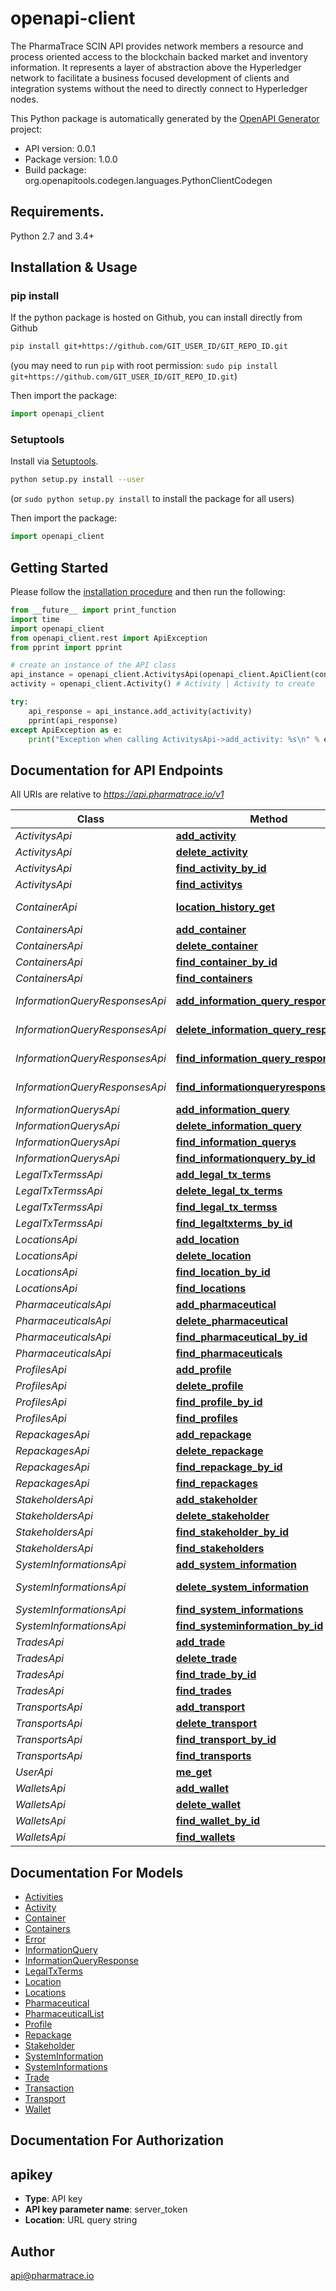 # openapi-client
The PharmaTrace SCIN API provides network members a resource and process oriented access to the blockchain backed market and inventory information. It represents a layer of abstraction above the Hyperledger network to facilitate a business focused development of clients and integration systems without the need to directly connect to Hyperledger nodes.

This Python package is automatically generated by the [OpenAPI Generator](https://openapi-generator.tech) project:

- API version: 0.0.1
- Package version: 1.0.0
- Build package: org.openapitools.codegen.languages.PythonClientCodegen

## Requirements.

Python 2.7 and 3.4+

## Installation & Usage
### pip install

If the python package is hosted on Github, you can install directly from Github

```sh
pip install git+https://github.com/GIT_USER_ID/GIT_REPO_ID.git
```
(you may need to run `pip` with root permission: `sudo pip install git+https://github.com/GIT_USER_ID/GIT_REPO_ID.git`)

Then import the package:
```python
import openapi_client 
```

### Setuptools

Install via [Setuptools](http://pypi.python.org/pypi/setuptools).

```sh
python setup.py install --user
```
(or `sudo python setup.py install` to install the package for all users)

Then import the package:
```python
import openapi_client
```

## Getting Started

Please follow the [installation procedure](#installation--usage) and then run the following:

```python
from __future__ import print_function
import time
import openapi_client
from openapi_client.rest import ApiException
from pprint import pprint

# create an instance of the API class
api_instance = openapi_client.ActivitysApi(openapi_client.ApiClient(configuration))
activity = openapi_client.Activity() # Activity | Activity to create

try:
    api_response = api_instance.add_activity(activity)
    pprint(api_response)
except ApiException as e:
    print("Exception when calling ActivitysApi->add_activity: %s\n" % e)

```

## Documentation for API Endpoints

All URIs are relative to *https://api.pharmatrace.io/v1*

Class | Method | HTTP request | Description
------------ | ------------- | ------------- | -------------
*ActivitysApi* | [**add_activity**](docs/ActivitysApi.md#add_activity) | **POST** /activitys | 
*ActivitysApi* | [**delete_activity**](docs/ActivitysApi.md#delete_activity) | **DELETE** /activitys/{id} | 
*ActivitysApi* | [**find_activity_by_id**](docs/ActivitysApi.md#find_activity_by_id) | **GET** /activitys/{id} | 
*ActivitysApi* | [**find_activitys**](docs/ActivitysApi.md#find_activitys) | **GET** /activitys | 
*ContainerApi* | [**location_history_get**](docs/ContainerApi.md#location_history_get) | **GET** /locationHistory | Location History
*ContainersApi* | [**add_container**](docs/ContainersApi.md#add_container) | **POST** /containers | 
*ContainersApi* | [**delete_container**](docs/ContainersApi.md#delete_container) | **DELETE** /containers/{id} | 
*ContainersApi* | [**find_container_by_id**](docs/ContainersApi.md#find_container_by_id) | **GET** /containers/{id} | 
*ContainersApi* | [**find_containers**](docs/ContainersApi.md#find_containers) | **GET** /containers | 
*InformationQueryResponsesApi* | [**add_information_query_response**](docs/InformationQueryResponsesApi.md#add_information_query_response) | **POST** /informationqueryresponses | 
*InformationQueryResponsesApi* | [**delete_information_query_response**](docs/InformationQueryResponsesApi.md#delete_information_query_response) | **DELETE** /informationqueryresponses/{id} | 
*InformationQueryResponsesApi* | [**find_information_query_responses**](docs/InformationQueryResponsesApi.md#find_information_query_responses) | **GET** /informationqueryresponses | 
*InformationQueryResponsesApi* | [**find_informationqueryresponse_by_id**](docs/InformationQueryResponsesApi.md#find_informationqueryresponse_by_id) | **GET** /informationqueryresponses/{id} | 
*InformationQuerysApi* | [**add_information_query**](docs/InformationQuerysApi.md#add_information_query) | **POST** /informationquerys | 
*InformationQuerysApi* | [**delete_information_query**](docs/InformationQuerysApi.md#delete_information_query) | **DELETE** /informationquerys/{id} | 
*InformationQuerysApi* | [**find_information_querys**](docs/InformationQuerysApi.md#find_information_querys) | **GET** /informationquerys | 
*InformationQuerysApi* | [**find_informationquery_by_id**](docs/InformationQuerysApi.md#find_informationquery_by_id) | **GET** /informationquerys/{id} | 
*LegalTxTermssApi* | [**add_legal_tx_terms**](docs/LegalTxTermssApi.md#add_legal_tx_terms) | **POST** /legaltxtermss | 
*LegalTxTermssApi* | [**delete_legal_tx_terms**](docs/LegalTxTermssApi.md#delete_legal_tx_terms) | **DELETE** /legaltxtermss/{id} | 
*LegalTxTermssApi* | [**find_legal_tx_termss**](docs/LegalTxTermssApi.md#find_legal_tx_termss) | **GET** /legaltxtermss | 
*LegalTxTermssApi* | [**find_legaltxterms_by_id**](docs/LegalTxTermssApi.md#find_legaltxterms_by_id) | **GET** /legaltxtermss/{id} | 
*LocationsApi* | [**add_location**](docs/LocationsApi.md#add_location) | **POST** /locations | 
*LocationsApi* | [**delete_location**](docs/LocationsApi.md#delete_location) | **DELETE** /locations/{id} | 
*LocationsApi* | [**find_location_by_id**](docs/LocationsApi.md#find_location_by_id) | **GET** /locations/{id} | 
*LocationsApi* | [**find_locations**](docs/LocationsApi.md#find_locations) | **GET** /locations | 
*PharmaceuticalsApi* | [**add_pharmaceutical**](docs/PharmaceuticalsApi.md#add_pharmaceutical) | **POST** /pharmaceuticals | 
*PharmaceuticalsApi* | [**delete_pharmaceutical**](docs/PharmaceuticalsApi.md#delete_pharmaceutical) | **DELETE** /pharmaceuticals/{id} | 
*PharmaceuticalsApi* | [**find_pharmaceutical_by_id**](docs/PharmaceuticalsApi.md#find_pharmaceutical_by_id) | **GET** /pharmaceuticals/{id} | 
*PharmaceuticalsApi* | [**find_pharmaceuticals**](docs/PharmaceuticalsApi.md#find_pharmaceuticals) | **GET** /pharmaceuticals | 
*ProfilesApi* | [**add_profile**](docs/ProfilesApi.md#add_profile) | **POST** /profiles | 
*ProfilesApi* | [**delete_profile**](docs/ProfilesApi.md#delete_profile) | **DELETE** /profiles/{id} | 
*ProfilesApi* | [**find_profile_by_id**](docs/ProfilesApi.md#find_profile_by_id) | **GET** /profiles/{id} | 
*ProfilesApi* | [**find_profiles**](docs/ProfilesApi.md#find_profiles) | **GET** /profiles | 
*RepackagesApi* | [**add_repackage**](docs/RepackagesApi.md#add_repackage) | **POST** /repackages | 
*RepackagesApi* | [**delete_repackage**](docs/RepackagesApi.md#delete_repackage) | **DELETE** /repackages/{id} | 
*RepackagesApi* | [**find_repackage_by_id**](docs/RepackagesApi.md#find_repackage_by_id) | **GET** /repackages/{id} | 
*RepackagesApi* | [**find_repackages**](docs/RepackagesApi.md#find_repackages) | **GET** /repackages | 
*StakeholdersApi* | [**add_stakeholder**](docs/StakeholdersApi.md#add_stakeholder) | **POST** /stakeholders | 
*StakeholdersApi* | [**delete_stakeholder**](docs/StakeholdersApi.md#delete_stakeholder) | **DELETE** /stakeholders/{id} | 
*StakeholdersApi* | [**find_stakeholder_by_id**](docs/StakeholdersApi.md#find_stakeholder_by_id) | **GET** /stakeholders/{id} | 
*StakeholdersApi* | [**find_stakeholders**](docs/StakeholdersApi.md#find_stakeholders) | **GET** /stakeholders | 
*SystemInformationsApi* | [**add_system_information**](docs/SystemInformationsApi.md#add_system_information) | **POST** /systeminformations | 
*SystemInformationsApi* | [**delete_system_information**](docs/SystemInformationsApi.md#delete_system_information) | **DELETE** /systeminformations/{id} | 
*SystemInformationsApi* | [**find_system_informations**](docs/SystemInformationsApi.md#find_system_informations) | **GET** /systeminformations | 
*SystemInformationsApi* | [**find_systeminformation_by_id**](docs/SystemInformationsApi.md#find_systeminformation_by_id) | **GET** /systeminformations/{id} | 
*TradesApi* | [**add_trade**](docs/TradesApi.md#add_trade) | **POST** /trades | 
*TradesApi* | [**delete_trade**](docs/TradesApi.md#delete_trade) | **DELETE** /trades/{id} | 
*TradesApi* | [**find_trade_by_id**](docs/TradesApi.md#find_trade_by_id) | **GET** /trades/{id} | 
*TradesApi* | [**find_trades**](docs/TradesApi.md#find_trades) | **GET** /trades | 
*TransportsApi* | [**add_transport**](docs/TransportsApi.md#add_transport) | **POST** /transports | 
*TransportsApi* | [**delete_transport**](docs/TransportsApi.md#delete_transport) | **DELETE** /transports/{id} | 
*TransportsApi* | [**find_transport_by_id**](docs/TransportsApi.md#find_transport_by_id) | **GET** /transports/{id} | 
*TransportsApi* | [**find_transports**](docs/TransportsApi.md#find_transports) | **GET** /transports | 
*UserApi* | [**me_get**](docs/UserApi.md#me_get) | **GET** /me | User Profile
*WalletsApi* | [**add_wallet**](docs/WalletsApi.md#add_wallet) | **POST** /wallets | 
*WalletsApi* | [**delete_wallet**](docs/WalletsApi.md#delete_wallet) | **DELETE** /wallets/{id} | 
*WalletsApi* | [**find_wallet_by_id**](docs/WalletsApi.md#find_wallet_by_id) | **GET** /wallets/{id} | 
*WalletsApi* | [**find_wallets**](docs/WalletsApi.md#find_wallets) | **GET** /wallets | 


## Documentation For Models

 - [Activities](docs/Activities.md)
 - [Activity](docs/Activity.md)
 - [Container](docs/Container.md)
 - [Containers](docs/Containers.md)
 - [Error](docs/Error.md)
 - [InformationQuery](docs/InformationQuery.md)
 - [InformationQueryResponse](docs/InformationQueryResponse.md)
 - [LegalTxTerms](docs/LegalTxTerms.md)
 - [Location](docs/Location.md)
 - [Locations](docs/Locations.md)
 - [Pharmaceutical](docs/Pharmaceutical.md)
 - [PharmaceuticalList](docs/PharmaceuticalList.md)
 - [Profile](docs/Profile.md)
 - [Repackage](docs/Repackage.md)
 - [Stakeholder](docs/Stakeholder.md)
 - [SystemInformation](docs/SystemInformation.md)
 - [SystemInformations](docs/SystemInformations.md)
 - [Trade](docs/Trade.md)
 - [Transaction](docs/Transaction.md)
 - [Transport](docs/Transport.md)
 - [Wallet](docs/Wallet.md)


## Documentation For Authorization


## apikey

- **Type**: API key
- **API key parameter name**: server_token
- **Location**: URL query string


## Author

api@pharmatrace.io


